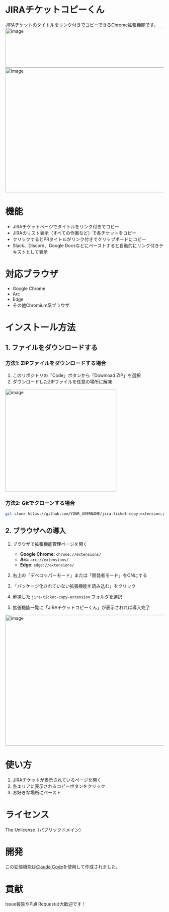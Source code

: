 # JIRAチケットコピーくん

JIRAチケットのタイトルをリンク付きでコピーできるChrome拡張機能です。
<img width="770" height="126" alt="image" src="https://github.com/user-attachments/assets/ae9ccf4f-8bda-405f-b495-c782f61a7c6e" />
<img width="688" height="395" alt="image" src="https://github.com/user-attachments/assets/333313de-9161-4b38-9d59-a903066f5a7d" />

# 機能

- JIRAチケットページでタイトルをリンク付きでコピー
- JIRAのリスト表示（すべての作業など）で各チケットをコピー
- クリックするとPRタイトルがリンク付きでクリップボードにコピー
- Slack、Discord、Google Docsなどにペーストすると自動的にリンク付きテキストとして表示

# 対応ブラウザ

- Google Chrome
- Arc
- Edge
- その他Chromium系ブラウザ

# インストール方法

## 1. ファイルをダウンロードする

### 方法1: ZIPファイルをダウンロードする場合

1. このリポジトリの「Code」ボタンから「Download ZIP」を選択
2. ダウンロードしたZIPファイルを任意の場所に解凍
<img width="353" height="325" alt="image" src="https://github.com/user-attachments/assets/13ecb5e2-0ad8-414c-b112-4899306346ad" />

### 方法2: Gitでクローンする場合

```bash
git clone https://github.com/YOUR_USERNAME/jira-ticket-copy-extension.git
```

## 2. ブラウザへの導入

1. ブラウザで拡張機能管理ページを開く
   - **Google Chrome**: `chrome://extensions/`
   - **Arc**: `arc://extensions/`
   - **Edge**: `edge://extensions/`

2. 右上の「デベロッパーモード」または「開発者モード」をONにする

3. 「パッケージ化されていない拡張機能を読み込む」をクリック

4. 解凍した `jira-ticket-copy-extension` フォルダを選択

5. 拡張機能一覧に「JIRAチケットコピーくん」が表示されれば導入完了
<img width="1072" height="414" alt="image" src="https://github.com/user-attachments/assets/c68c723e-be03-4115-8ae3-3d8367679061" />

# 使い方

1. JIRAチケットが表示されているページを開く
2. 各エリアに表示されるコピーボタンをクリック
3. お好きな場所にペースト

# ライセンス

The Unlicense（パブリックドメイン）

# 開発

この拡張機能は[Claude Code](https://claude.ai/code)を使用して作成されました。

# 貢献

Issue報告やPull Requestは大歓迎です！
